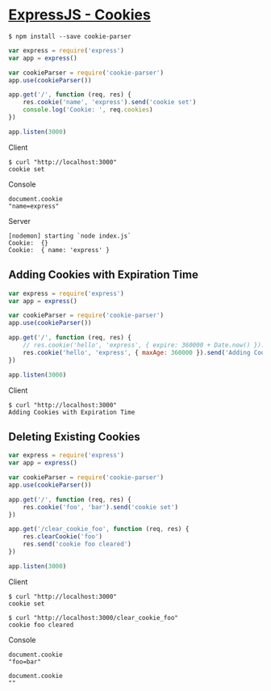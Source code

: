 # [ExpressJS - Cookies](https://www.tutorialspoint.com/expressjs/expressjs_cookies.htm)

```
$ npm install --save cookie-parser
```

```javascript
var express = require('express')
var app = express()

var cookieParser = require('cookie-parser')
app.use(cookieParser())

app.get('/', function (req, res) {
    res.cookie('name', 'express').send('cookie set')
    console.log('Cookie: ', req.cookies)
})

app.listen(3000)
```

Client
```
$ curl "http://localhost:3000"
cookie set
```

Console
```
document.cookie
"name=express"
```

Server
```
[nodemon] starting `node index.js`
Cookie:  {}
Cookie:  { name: 'express' }
```

## Adding Cookies with Expiration Time

```javascript
var express = require('express')
var app = express()

var cookieParser = require('cookie-parser')
app.use(cookieParser())

app.get('/', function (req, res) {
    // res.cookie('hello', 'express', { expire: 360000 + Date.now() }).send('Adding Cookies with Expiration Time')
    res.cookie('hello', 'express', { maxAge: 360000 }).send('Adding Cookies with Expiration Time')
})

app.listen(3000)
```

Client
```
$ curl "http://localhost:3000"
Adding Cookies with Expiration Time
```

## Deleting Existing Cookies

```javascript
var express = require('express')
var app = express()

var cookieParser = require('cookie-parser')
app.use(cookieParser())

app.get('/', function (req, res) {
    res.cookie('foo', 'bar').send('cookie set')
})

app.get('/clear_cookie_foo', function (req, res) {
    res.clearCookie('foo')
    res.send('cookie foo cleared')
})

app.listen(3000)
```

Client
```
$ curl "http://localhost:3000"
cookie set

$ curl "http://localhost:3000/clear_cookie_foo"
cookie foo cleared
```

Console
```
document.cookie
"foo=bar"

document.cookie
""
```

